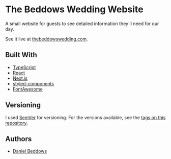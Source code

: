 # The Beddows Wedding Website

A small website for guests to see detailed information they'll need for our day.

See it live at [thebeddowswedding.com](https://www.thebeddowswedding.com).

## Built With

- [TypeScript](https://github.com/microsoft/TypeScript)
- [React](https://github.com/facebook/react/)
- [Next.js](https://github.com/vercel/next.js)
- [styled-components](https://github.com/styled-components/styled-components)
- [FontAwesome](https://github.com/FortAwesome/Font-Awesome)

## Versioning

I used [SemVer](http://semver.org/) for versioning. For the versions available, see the [tags on this repository](https://github.com/danbeddows/theshirtsociety.co.uk/tags).

## Authors

- [Daniel Beddows](https://github.com/danbeddows)
